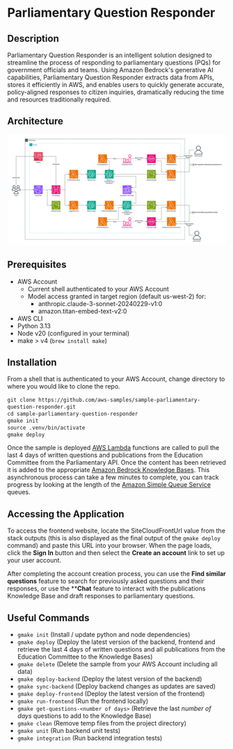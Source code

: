 # Parliamentary Question Responder

## Description

Parliamentary Question Responder is an intelligent solution designed to streamline the process of responding to parliamentary questions (PQs) for government officials and teams. Using Amazon Bedrock's generative AI capabilities, Parliamentary Question Responder extracts data from APIs, stores it efficiently in AWS, and enables users to quickly generate accurate, policy-aligned responses to citizen inquiries, dramatically reducing the time and resources traditionally required.

## Architecture

![image](images/Architecture.png)

## Prerequisites

* AWS Account
  * Current shell authenticated to your AWS Account
  * Model access granted in target region (default us-west-2) for:
    * anthropic.claude-3-sonnet-20240229-v1:0
    * amazon.titan-embed-text-v2:0
* AWS CLI
* Python 3.13
* Node v20 (configured in your terminal)
* make > v4 (`brew install make`)

## Installation

From a shell that is authenticated to your AWS Account, change directory to where you would like to clone the repo.
```
git clone https://github.com/aws-samples/sample-parliamentary-question-responder.git
cd sample-parliamentary-question-responder
gmake init
source .venv/bin/activate
gmake deploy
```
Once the sample is deployed [AWS Lambda](https://aws.amazon.com/lambda/) functions are called to pull the last 4 days of written questions and publications from the Education Committee from the Parliamentary API.  Once the content has been retrieved it is added to the appropriate [Amazon Bedrock Knowledge Bases](https://aws.amazon.com/bedrock/knowledge-bases/). This asynchronous process can take a few minutes to complete, you can track progress by looking at the length of the [Amazon Simple Queue Service](https://aws.amazon.com/sqs/) queues.

## Accessing the Application

To access the frontend website, locate the SiteCloudFrontUrl value from the stack outputs (this is also displayed as the final output of the `gmake deploy` command) and paste this URL into your browser. When the page loads, click the **Sign In** button and then select the **Create an account** link to set up your user account. 

After completing the account creation process, you can use the **Find similar questions** feature to search for previously asked questions and their responses, or use the ****Chat** feature to interact with the publications Knowledge Base and draft responses to parliamentary questions.

## Useful Commands

* `gmake init` (Install / update python and node dependencies)
* `gmake deploy` (Deploy the latest version of the backend, frontend and retrieve the last 4 days of written questions and all publications from the Education Committee to the Knowledge Bases)
* `gmake delete` (Delete the sample from your AWS Account including all data)
* `gmake deploy-backend` (Deploy the latest version of the backend)
* `gmake sync-backend` (Deploy backend changes as updates are saved)
* `gmake deploy-frontend` (Deploy the latest version of the frontend)
* `gmake run-frontend` (Run the frontend locally)
* `gmake get-questions-<number of days>` (Retrieve the last *number of days* questions to add to the Knowledge Base)
* `gmake clean` (Remove temp files from the project directory)
* `gmake unit` (Run backend unit tests)
* `gmake integration` (Run backend integration tests)
